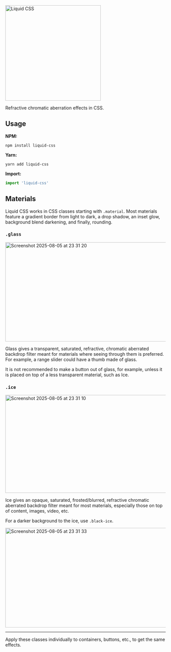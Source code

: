 <picture>
  <source media="(prefers-color-scheme: dark)" srcset="https://github.com/user-attachments/assets/ad34a1de-068f-41ea-87f6-f32a0d441cf2"/>
  <source media="(prefers-color-scheme: light)" srcset="https://github.com/user-attachments/assets/34a7109d-6201-4f22-a5da-7fb535fb51ee"/>
  <img alt="Liquid CSS" src="https://github.com/user-attachments/assets/34a7109d-6201-4f22-a5da-7fb535fb51ee" width="300"/>
</picture>

Refractive chromatic aberration effects in CSS.

## Usage

**NPM:**

```console
npm install liquid-css
```

**Yarn:**

```console
yarn add liquid-css
```

**Import:**

```javascript
import 'liquid-css'
```

## Materials

Liquid CSS works in CSS classes starting with `.material`. Most materials feature a gradient border from light to dark, a drop shadow, an inset glow, background blend darkening, and finally, rounding.

### `.glass`

<img width="804" height="312" alt="Screenshot 2025-08-05 at 23 31 20" src="https://github.com/user-attachments/assets/b693cb20-a414-4f0d-82db-fd0060915100" />

Glass gives a transparent, saturated, refractive, chromatic aberrated backdrop filter meant for materials where seeing through them is preferred. For example, a range slider could have a thumb made of glass.

It is not recommended to make a button out of glass, for example, unless it is placed on top of a less transparent material, such as Ice.

### `.ice`

<img width="801" height="308" alt="Screenshot 2025-08-05 at 23 31 10" src="https://github.com/user-attachments/assets/2e8108a2-1909-42a1-953c-5436b81e0ca7" />

Ice gives an opaque, saturated, frosted/blurred, refractive chromatic aberrated backdrop filter meant for most materials, especially those on top of content, images, video, etc.

For a darker background to the ice, use `.black-ice`.

<img width="806" height="313" alt="Screenshot 2025-08-05 at 23 31 33" src="https://github.com/user-attachments/assets/5c3aafde-7586-45e3-8256-d3f2b162e947" />

---

Apply these classes individually to containers, buttons, etc., to get the same effects.
